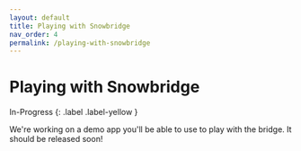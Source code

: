 ```yaml
---
layout: default
title: Playing with Snowbridge
nav_order: 4
permalink: /playing-with-snowbridge
---
```

# Playing with Snowbridge

In-Progress
{: .label .label-yellow }

We're working on a demo app you'll be able to use to play with the bridge. It should be released soon!
